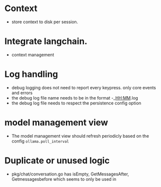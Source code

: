 
# Context
- store context to disk per session.


# Integrate langchain.
- context management

# Log handling
- debug logging does not need to report every keypress. only core events and errors
- the debug log file name needs to be in the format <NAME>-<YYYYMMDD>_<HH:MM>.log
- the debug log file needs to respect the persistence config option

# model management view
- The model management view should refresh periodicly based on the config `ollama.poll_interval`

# Duplicate or unused logic
- pkg/chat/conversation.go has isEmpty, GetMessagesAfter, Getmessagesbefore which seems to only be used in